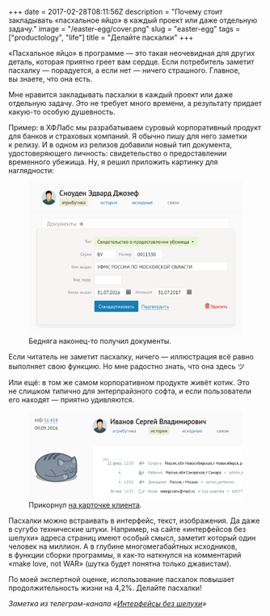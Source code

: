 +++
date = 2017-02-28T08:11:56Z
description = "Почему стоит закладывать «пасхальное яйцо» в каждый проект или даже отдельную задачу."
image = "/easter-egg/cover.png"
slug = "easter-egg"
tags = ["productology", "life"]
title = "Делайте пасхалки"
+++

«Пасхальное яйцо» в программе — это такая неочевидная для других деталь, которая приятно греет вам сердце. Если потребитель заметит пасхалку — порадуется, а если нет — ничего страшного. Главное, вы знаете, что она есть.

Мне нравится закладывать пасхалки в каждый проект или даже отдельную задачу. Это не требует много времени, а результату придает какую-то особую душевность.

Пример: в ХФЛабс мы разрабатываем суровый корпоративный продукт для банков и страховых компаний. Я обычно пишу для него заметки к релизу. И в одном из релизов добавили новый тип документа, удостоверяющего личность: свидетельство о предоставлении временного убежища. Ну, я решил приложить картинку для наглядности:

<figure>
  <img alt="Пасхалка с убежищем" src="easter-egg-1.png" class="img-bordered">
  <figcaption>Бедняга наконец-то получил документы.</figcaption>
</figure>

Если читатель не заметит пасхалку, ничего — иллюстрация всё равно выполняет свою функцию. Но мне радостно знать, что она здесь ツ

Или ещё: в том же самом корпоративном продукте живёт котик. Это не слишком типично для энтерпрайзного софта, и если пользователи его находят — приятно удивляются.

<figure>
  <img alt="Пасхалка с котом" src="easter-egg-2.png" class="img-bordered">
  <figcaption>Прикорнул <a href="http://hflabs.ru/products-services/common-client/functions/">на карточке клиента</a>.</figcaption>
</figure>

Пасхалки можно встраивать в интерфейс, текст, изображения. Да даже в сугубо технические штуки. Например, на сайте «интерфейсов без шелухи» адреса страниц имеют особый смысл, заметит который один человек на миллион. А в глубине многомегабайтных исходников, в функции сборки программы, я как-то наткнулся на комментарий «make love, not WAR» (шутка будет понятна только джавистам).

По моей экспертной оценке, использование пасхалок повышает продолжительность жизни на 4,2%. Делайте пасхалки!

<div class="row">
<div class="col-xs-12 col-sm-10 col-md-8"><p><em>Заметка из телеграм-канала <span class="nowrap"><i class="far fa-star color-sin"></i> «<a href="https://t.me/dangry">Интерфейсы без шелухи</a>»</span></em></p></div>
</div>

